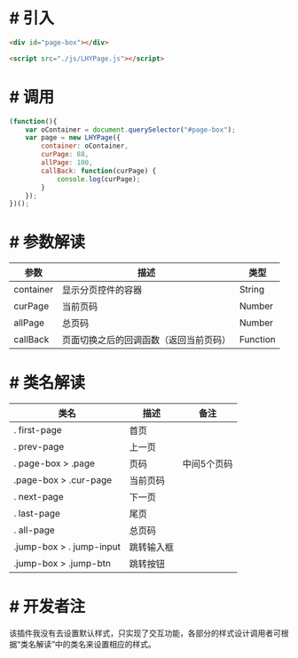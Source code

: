 # # 引入

```html
<div id="page-box"></div>

<script src="./js/LHYPage.js"></script>
```

# # 调用

```js
(function(){
    var oContainer = document.querySelector("#page-box");
    var page = new LHYPage({
        container: oContainer,
        curPage: 88,
        allPage: 100,
        callBack: function(curPage) {
            console.log(curPage);
        }
    });
})();
```

# # 参数解读

| 参数        | 描述                  | 类型       |
| --------- | ------------------- | -------- |
| container | 显示分页控件的容器           | String   |
| curPage   | 当前页码                | Number   |
| allPage   | 总页码                 | Number   |
| callBack  | 页面切换之后的回调函数（返回当前页码） | Function |

# # 类名解读

| 类名                       | 描述    | 备注     |
| ------------------------ | ----- | ------ |
| . first-page             | 首页    |        |
| . prev-page              | 上一页   |        |
| . page-box > .page       | 页码    | 中间5个页码 |
| .page-box > .cur-page    | 当前页码  |        |
| . next-page              | 下一页   |        |
| . last-page              | 尾页    |        |
| . all-page               | 总页码   |        |
| .jump-box > . jump-input | 跳转输入框 |        |
| .jump-box > .jump-btn    | 跳转按钮  |        |

# # 开发者注

该插件我没有去设置默认样式，只实现了交互功能，各部分的样式设计调用者可根据“类名解读”中的类名来设置相应的样式。